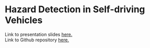 # Hazard Detection in Self-driving Vehicles
Link to presentation slides [here.](https://github.com/mattwyz/CS-766-Project/blob/main/Presentation.pdf)\
Link to Github repository [here.](https://github.com/mattwyz/CS-766-Project)
